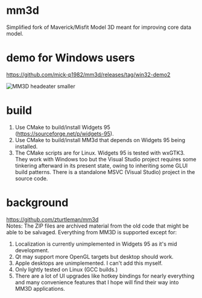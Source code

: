 # mm3d
Simplified fork of Maverick/Misfit Model 3D meant for improving core data model.

# demo for Windows users
https://github.com/mick-p1982/mm3d/releases/tag/win32-demo2

![MM3D headeater smaller](https://user-images.githubusercontent.com/18209495/77861427-77816780-71da-11ea-895b-965de28f11ce.png)

# build
1) Use CMake to build/install Widgets 95 (https://sourceforge.net/p/widgets-95).
2) Use CMake to build/install MM3d that depends on Widgets 95 being installed.
3) The CMake scripts are for Linux. Widgets 95 is tested with wxGTK3. They work
with Windows too but the Visual Studio project requires some tinkering afterward
in its present state, owing to inheriting some GLUI build patterns. There is a
standalone MSVC (Visual Studio) project in the source code.

# background
https://github.com/zturtleman/mm3d<br>
Notes: The ZIP files are archived material from the old code that might be able
to be salvaged. Everything from MM3D is supported except for:
1) Localization is currently unimplemented in Widgets 95 as it's mid development.
2) Qt may support more OpenGL targets but desktop should work.
3) Apple desktops are unimplemented. I can't add this myself.
4) Only lightly tested on Linux (GCC builds.)
5) There are a lot of UI upgrades like hotkey bindings for nearly everything and
many convenience features that I hope will find their way into MM3D applications.
